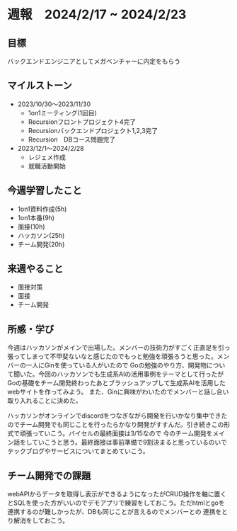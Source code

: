 # 週報　2024/2/17 ~ 2024/2/23

## 目標
バックエンドエンジニアとしてメガベンチャーに内定をもらう


## マイルストーン
- 2023/10/30〜2023/11/30
    - 1on1ミーティング(1回目)
    - Recursionフロントプロジェクト4完了
    - Recursionバックエンドプロジェクト1,2,3完了
    - Recursion　DBコース問題完了
- 2023/12/1〜2024/2/28
    - レジェメ作成
    - 就職活動開始


## 今週学習したこと
- 1on1資料作成(5h)
- 1on1本番(9h)
- 面接(10h)
- ハッカソン(25h)
- チーム開発(20h)

## 来週やること
- 面接対策
- 面接
- チーム開発


## 所感・学び
今週はハッカソンがメインで出場した。メンバーの技術力がすごく正直足を引っ張ってしまって不甲斐ないなと感じたのでもっと勉強を頑張ろうと思った。メンバーの一人にGinを使っている人がいたので
Goの勉強のやり方、開発物について聞いた。今回のハッカソンでも生成系AIの活用事例をテーマとして行ったがGoの基礎をチーム開発終わったあとブラッシュアップして生成系AIを活用したwebサイトを作ってみよう。
また、Ginに興味がわいたのでメンバーと話し合い取り入れることに決めた。

ハッカソンがオンラインでdiscordをつなぎながら開発を行いかなり集中できたのでチーム開発でも同じことを行ったらかなり開発がすすんだ。引き続きこの形式で頑張っていこう。バイセルの最終面接は3/15なので
今のチーム開発をメイン話をしていこうと思う。最終面接は事前準備で9割決まると思っているのいでテックブログやサービスについてまとめていこう。

## チーム開発での課題
webAPIからデータを取得し表示ができるようになったがCRUD操作を軸に置くとSQLを使った方がいいのでデモアプリで練習をしておこう。ただhtmlとgoを連携するのが難しかったが、DBも同じことが言えるのでメンバーとの
連携をとり解消をしておこう。
